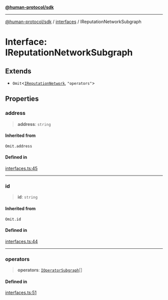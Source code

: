 [**@human-protocol/sdk**](../../README.md)

***

[@human-protocol/sdk](../../modules.md) / [interfaces](../README.md) / IReputationNetworkSubgraph

# Interface: IReputationNetworkSubgraph

## Extends

- `Omit`\<[`IReputationNetwork`](IReputationNetwork.md), `"operators"`\>

## Properties

### address

> **address**: `string`

#### Inherited from

`Omit.address`

#### Defined in

[interfaces.ts:45](https://github.com/humanprotocol/human-protocol/blob/90708c31f10beb8c39c0abd078b41cb6cae38b08/packages/sdk/typescript/human-protocol-sdk/src/interfaces.ts#L45)

***

### id

> **id**: `string`

#### Inherited from

`Omit.id`

#### Defined in

[interfaces.ts:44](https://github.com/humanprotocol/human-protocol/blob/90708c31f10beb8c39c0abd078b41cb6cae38b08/packages/sdk/typescript/human-protocol-sdk/src/interfaces.ts#L44)

***

### operators

> **operators**: [`IOperatorSubgraph`](IOperatorSubgraph.md)[]

#### Defined in

[interfaces.ts:51](https://github.com/humanprotocol/human-protocol/blob/90708c31f10beb8c39c0abd078b41cb6cae38b08/packages/sdk/typescript/human-protocol-sdk/src/interfaces.ts#L51)
